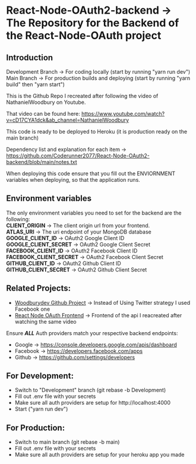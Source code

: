 # React-Node-OAuth2-backend -> The Repository for the Backend of the React-Node-OAuth project

## Introduction

Development Branch -> For coding locally (start by running "yarn run dev")  
Main Branch -> For production builds and deploying (start by running "yarn build" then "yarn start")  

This is the Github Repo I recreated after following the video of NathanielWoodbury on Youtube.  

That video can be found here: https://www.youtube.com/watch?v=cD17CYA1dck&ab_channel=NathanielWoodbury  

This code is ready to be deployed to Heroku (it is production ready on the main branch)  

Dependency list and explanation for each item -> https://github.com/Coderunner2077/React-Node-OAuth2-backend/blob/main/notes.txt  

When deploying this code ensure that you fill out the ENVIORNMENT variables when deploying, so that the application runs.  

## Environment variables
The only environment variables you need to set for the backend are the following:  
**CLIENT_ORIGIN** -> The client origin url from your frontend.  
**ATLAS_URI** -> The uri endpoint of your MongoDB database  
**GOOGLE_CLIENT_ID** -> OAuth2 Google Client ID  
**GOOGLE_CLIENT_SECRET** -> OAuth2 Google Client Secret  
**FACEBOOK_CLIENT_ID** -> OAuth2 Facebook Client ID  
**FACEBOOK_CLIENT_SECRET** -> OAuth2 Facebook Client Secret  
**GITHUB_CLIENT_ID** -> OAuth2 Github Client ID  
**GITHUB_CLIENT_SECRET** -> OAuth2 Github Client Secret

## Related Projects:

* [Woodburydev Github Project](https://github.com/woodburydev/oauth-video) -> Instead of Using Twitter strategy I used Facebook one  
* [React Node OAuth Frontend](https://github.com/Coderunner2077/React-Node-OAuth2-frontend) -> Frontend of the api I reacreated after watching the same video  


Ensure **_ALL_** Auth providers match your respective backend endpoints:  

* Google -> https://console.developers.google.com/apis/dashboard  
* Facebook -> https://developers.facebook.com/apps  
* Github -> https://github.com/settings/developers

## For Development:

* Switch to "Development" branch (git rebase -b Development)  
* Fill out .env file with your secrets  
* Make sure all auth providers are setup for http://localhost:4000  
* Start ("yarn run dev")

## For Production:

* Switch to main branch (git rebase -b main)  
* Fill out .env file with your secrets  
* Make sure all auth providers are setup for your heroku app you made
